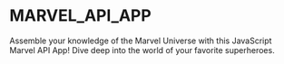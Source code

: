 # MARVEL_API_APP
Assemble your knowledge of the Marvel Universe with this JavaScript Marvel API App! Dive deep into the world of your favorite superheroes.
